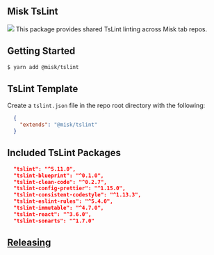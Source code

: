 Misk TsLint
---
![](https://raw.githubusercontent.com/square/misk/master/misk.png)
This package provides shared TsLint linting across Misk tab repos.

Getting Started
---
```bash
$ yarn add @misk/tslint
```

TsLint Template
---
Create a `tslint.json` file in the repo root directory with the following:

```JSON
  {
    "extends": "@misk/tslint"
  }
```

Included TsLint Packages
---
```JSON
  "tslint": "^5.11.0",
  "tslint-blueprint": "^0.1.0",
  "tslint-clean-code": "^0.2.7",
  "tslint-config-prettier": "^1.15.0",
  "tslint-consistent-codestyle": "^1.13.3",
  "tslint-eslint-rules": "^5.4.0",
  "tslint-immutable": "^4.7.0",
  "tslint-react": "^3.6.0",
  "tslint-sonarts": "^1.7.0"
```

[Releasing](https://github.com/square/misk/blob/master/misk/web/%40misk/RELEASING.md)
---